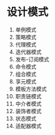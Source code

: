 # 设计模式
1. 单例模式
2. 策略模式
3. 代理模式
4. 迭代器模式
5. 发布-订阅模式
6. 命令模式
7. 组合模式
8. 享元模式
9. 模板方法模式
10. 职责链模式
11. 中介者模式
12. 装饰者模式
13. 状态模式
14. 适配器模式

